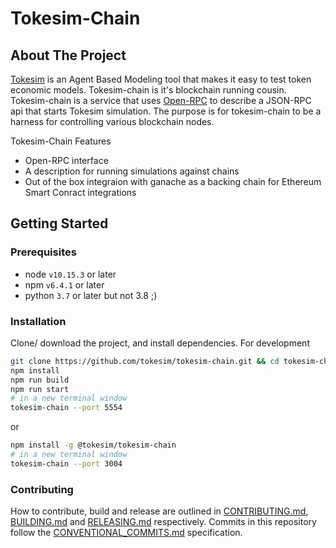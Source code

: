 # Tokesim-Chain 


<!-- about the project -->
## About The Project

[Tokesim](https://tokesim.org) is an Agent Based Modeling tool that makes it easy to test token economic models. Tokesim-chain is it's blockchain running cousin. Tokesim-chain is a service that uses [Open-RPC](https://open-rpc.org) to describe a JSON-RPC api that starts Tokesim simulation. The purpose is for tokesim-chain to 
be a harness for controlling various blockchain nodes.

Tokesim-Chain Features
- Open-RPC interface 
- A description for running simulations against chains
- Out of the box integraion with ganache as a backing chain for Ethereum Smart Conract integrations

<!-- getting started with the project -->
## Getting Started
### Prerequisites
- node `v10.15.3` or later
- npm `v6.4.1` or later
- python `3.7` or later but not 3.8 ;) 

### Installation
Clone/ download the project, and install dependencies. For development
```bash
git clone https://github.com/tokesim/tokesim-chain.git && cd tokesim-chain
npm install
npm run build
npm run start
# in a new terminal window
tokesim-chain --port 5554
```
or 
```bash
npm install -g @tokesim/tokesim-chain
# in a new terminal window
tokesim-chain --port 3004
```

### Contributing

How to contribute, build and release are outlined in [CONTRIBUTING.md](CONTRIBUTING.md), [BUILDING.md](BUILDING.md) and [RELEASING.md](RELEASING.md) respectively. Commits in this repository follow the [CONVENTIONAL_COMMITS.md](CONVENTIONAL_COMMITS.md) specification.
